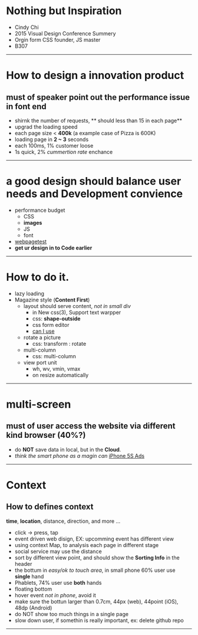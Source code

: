 # Nothing but Inspiration
* Cindy Chi
* 2015 Visual Design Conference Summery
* Orgin form CSS founder, JS master
* B307

---
# How to design a innovation product
## must of speaker point out the performance issue in font end
* shirnk the number of requests, ** should less than 15 in each page**
* upgrad the loading speed
* each page size < **400k** (a example case of Pizza is 600K)
* loading page in **2 ~ 3** seconds
* each 100ms, 1% customer loose
* 1s quick, 2% _cummertion rate_ enchance

---
# a good design should balance user needs and Development convience
- performance budget
  - CSS
  - **images**
  - JS
  - font
- [webpagetest](http://www.webpagetest.org)
- **get ur design in to __Code__ earlier**

---
# How to do it.
* lazy loading
* Magazine style (**Content First**)
  * layout should serve content, _not in small div_
    * in New css(3), Support text warpper
    * css: **shape-outside**
    * css form editor
    * [can I use](http://caniuse.com/)
  * rotate a picture
    * css: transform : rotate
  * multi-column
    * css: multi-column
  * view port unit
    * wh, wv, vmin, vmax
    * on resize automatically

---
# multi-screen  
## must of user access the website via different kind browser (40%?)
  * do **NOT** save data in local, but in the **Cloud**.
  * _think the smart phone as a magin can_ [iPhone 5S Ads]()

---
# Context
## How to defines context
  **time**, **location**, distance, direction, and more ...
  - click -> press, tap
  - event driven web disign, EX: upcomming event has different view
  - using context Map, to analysis each page in different stage
  - social service may use the distance
  - sort by different view point, and should show the **Sorting Info** in the header
  - the bottum in _easy/ok to touch area_, in small phone 60% user use **single** hand
  - Phablets, 74% user use **both** hands
  - floating bottom
  - hover event _not in phone_, avoid it
  - make sure the bottun larger than 0.7cm, 44px (web), 44point (iOS), 48dp (Android)
  - do NOT show too much things in a single page
  - slow down user, if somethin is really important, ex: delete github repo

---
